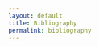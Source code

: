 ```yaml
---
layout: default
title: Bibliography
permalink: bibliography
---
```

<!-- Add an essay or interpretive material below this line,
using HTML or markdown.  Do not modify this file above this line -->

